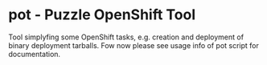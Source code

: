 pot - Puzzle OpenShift Tool
===========================

Tool simplyfing some OpenShift tasks, e.g. creation and deployment of binary deployment tarballs.
Fow now please see usage info of pot script for documentation.
